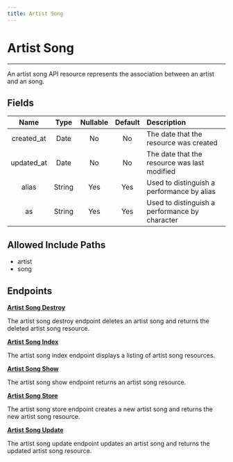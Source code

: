 ```yaml
---
title: Artist Song
---
```


# Artist Song

---

An artist song API resource represents the association between an artist and an song.

## Fields

|    Name    |  Type   | Nullable | Default | Description                                                    |
| :--------: | :-----: | :------: | :-----: | :------------------------------------------------------------- |
| created_at | Date    | No       | No      | The date that the resource was created                         |
| updated_at | Date    | No       | No      | The date that the resource was last modified                   |
| alias      | String  | Yes      | Yes    | Used to distinguish a performance by alias                     |
| as         | String  | Yes      | Yes    | Used to distinguish a performance by character                 |

## Allowed Include Paths

* artist
* song

## Endpoints

**[Artist Song Destroy](/wiki/artistsong/destroy/)**

The artist song destroy endpoint deletes an artist song and returns the deleted artist song resource.

**[Artist Song Index](/wiki/artistsong/index/)**

The artist song index endpoint displays a listing of artist song resources.

**[Artist Song Show](/wiki/artistsong/show/)**

The artist song show endpoint returns an artist song resource.

**[Artist Song Store](/wiki/artistsong/store/)**

The artist song store endpoint creates a new artist song and returns the new artist song resource.

**[Artist Song Update](/wiki/artistsong/update/)**

The artist song update endpoint updates an artist song and returns the updated artist song resource.